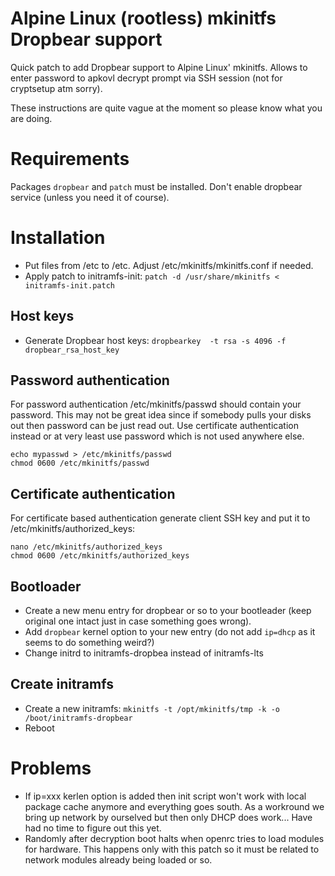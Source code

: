 # Alpine Linux (rootless) mkinitfs Dropbear support
Quick patch to add Dropbear support to Alpine Linux' mkinitfs. Allows to enter password to apkovl decrypt prompt via SSH session (not for cryptsetup atm sorry).

These instructions are quite vague at the moment so please know what you are doing.

# Requirements
Packages ```dropbear``` and ```patch``` must be installed. Don't enable dropbear service (unless you need it of course).

# Installation
* Put files from /etc to /etc. Adjust /etc/mkinitfs/mkinitfs.conf if needed.
* Apply patch to initramfs-init: ```patch -d /usr/share/mkinitfs < initramfs-init.patch```

## Host keys
* Generate Dropbear host keys: ```dropbearkey  -t rsa -s 4096 -f dropbear_rsa_host_key```

## Password authentication
For password authentication /etc/mkinitfs/passwd should contain your password. This may not be great idea since if somebody pulls your disks out then password can be just read out. Use certificate authentication instead or at very least use password which is not used anywhere else.
```
echo mypasswd > /etc/mkinitfs/passwd
chmod 0600 /etc/mkinitfs/passwd
```

## Certificate authentication
For certificate based authentication generate client SSH key and put it to /etc/mkinitfs/authorized_keys:

```
nano /etc/mkinitfs/authorized_keys
chmod 0600 /etc/mkinitfs/authorized_keys
```

## Bootloader
* Create a new menu entry for dropbear or so to your bootleader (keep original one intact just in case something goes wrong).  
* Add ```dropbear``` kernel option to your new entry (do not add ```ip=dhcp``` as it seems to do something weird?)
* Change initrd to initramfs-dropbea instead of initramfs-lts

## Create initramfs
* Create a new initramfs: ```mkinitfs -t /opt/mkinitfs/tmp -k -o /boot/initramfs-dropbear```
* Reboot

# Problems
* If ip=xxx kerlen option is added then init script won't work with local package cache anymore and everything goes south. As a workround we bring up network by ourselved but then only DHCP does work... Have had no time to figure out this yet.
* Randomly after decryption boot halts when openrc tries to load modules for hardware. This happens only with this patch so it must be related to network modules already being loaded or so.
